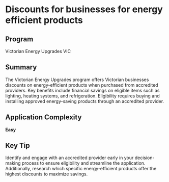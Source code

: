 # Discounts for businesses for energy efficient products
  
## Program
Victorian Energy Upgrades VIC

## Summary
The Victorian Energy Upgrades program offers Victorian businesses discounts on energy-efficient products when purchased from accredited providers. Key benefits include financial savings on eligible items such as lighting, heating systems, and refrigeration. Eligibility requires buying and installing approved energy-saving products through an accredited provider.

## Application Complexity
**Easy**

## Key Tip
Identify and engage with an accredited provider early in your decision-making process to ensure eligibility and streamline the application. Additionally, research which specific energy-efficient products offer the highest discounts to maximize savings.
